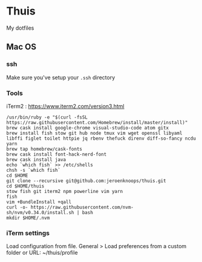 # Thuis

My dotfiles

## Mac OS

### ssh

Make sure you've setup your `.ssh` directory

### Tools
iTerm2 : https://www.iterm2.com/version3.html

```
/usr/bin/ruby -e "$(curl -fsSL https://raw.githubusercontent.com/Homebrew/install/master/install)"
brew cask install google-chrome visual-studio-code atom gitx
brew install fish stow git hub node tmux vim wget openssl libyaml libffi figlet toilet httpie jq rbenv thefuck direnv diff-so-fancy ncdu yarn
brew tap homebrew/cask-fonts
brew cask install font-hack-nerd-font
brew cask install java 
echo `which fish` >> /etc/shells
chsh -s `which fish`
cd $HOME
git clone --recursive git@github.com:jeroenknoops/thuis.git
cd $HOME/thuis
stow fish git iterm2 npm powerline vim yarn
fish
vim +BundleInstall +qall
curl -o- https://raw.githubusercontent.com/nvm-sh/nvm/v0.34.0/install.sh | bash
mkdir $HOME/.nvm
```

### iTerm settings
Load configuration from file.
General > Load preferences from a custom folder or URL: ~/thuis/profile
